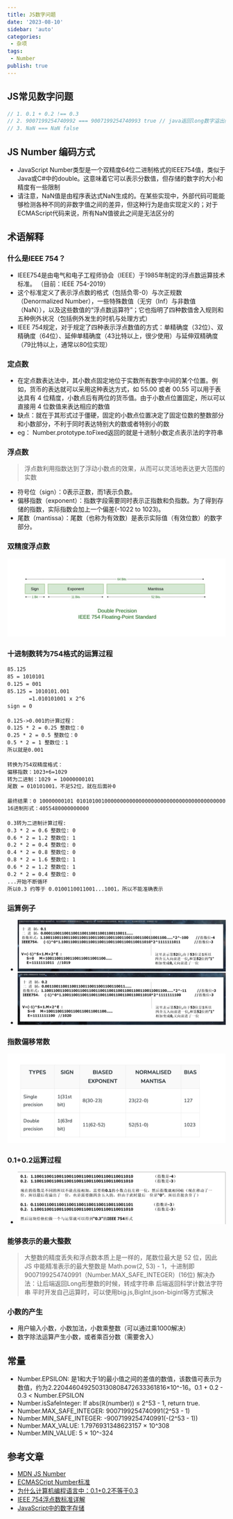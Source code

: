 ```yaml
---
title: JS数字问题
date: '2023-08-10'
sidebar: 'auto'
categories:
 - 杂项
tags:
 - Number
publish: true
---
```


## JS常见数字问题
```js
// 1. 0.1 + 0.2 !== 0.3
// 2. 9007199254740992 === 9007199254740993 true // java返回long数字溢出问题
// 3. NaN === NaN false
```

## JS Number 编码方式
- JavaScript Number类型是一个双精度64位二进制格式的IEEE754值，类似于Java或C#中的double。这意味着它可以表示分数值，但存储的数字的大小和精度有一些限制
- 请注意，NaN值是由程序表达式NaN生成的。在某些实现中，外部代码可能能够检测各种不同的非数字值之间的差异，但这种行为是由实现定义的；对于ECMAScript代码来说，所有NaN值彼此之间是无法区分的

## 术语解释
### 什么是IEEE 754？
- IEEE754是由电气和电子工程师协会（IEEE）于1985年制定的浮点数运算技术标准。 （目前：IEEE 754-2019） 
- 这个标准定义了表示浮点数的格式（包括负零-0）与次正规数（Denormalized Number），一些特殊数值（无穷（Inf）与非数值（NaN）），以及这些数值的“浮点数运算符”；它也指明了四种数值舍入规则和五种例外状况（包括例外发生的时机与处理方式）
- IEEE 754规定，对于规定了四种表示浮点数值的方式：单精确度（32位）、双精确度（64位）、延伸单精确度（43比特以上，很少使用）与延伸双精确度（79比特以上，通常以80位实现） 

### 定点数
- 在定点数表达法中，其小数点固定地位于实数所有数字中间的某个位置。例如，货币的表达就可以采用这种表达方式，如 55.00 或者 00.55 可以用于表达具有 4 位精度，小数点后有两位的货币值。由于小数点位置固定，所以可以直接用 4 位数值来表达相应的数值
- 缺点：就在于其形式过于僵硬，固定的小数点位置决定了固定位数的整数部分和小数部分，不利于同时表达特别大的数或者特别小的数
- eg： Number.prototype.toFixed返回的就是十进制小数定点表示法的字符串

### 浮点数
> 浮点数利用指数达到了浮动小数点的效果，从而可以灵活地表达更大范围的实数
- 符号位（sign）：0表示正数，而1表示负数。
- 偏移指数（exponent）：指数字段需要同时表示正指数和负指数。为了得到存储的指数，实际指数会加上一个偏差(-1022 to 1023)。
- 尾数（mantissa）：尾数（也称为有效数）是表示实际值（有效位数）的数字部分。

### 双精度浮点数
![双精度](IEEE-number_files/2.jpg)

### 十进制数转为754格式的运算过程
```txt
85.125
85 = 1010101
0.125 = 001
85.125 = 1010101.001
       =1.010101001 x 2^6 
sign = 0 

0.125->0.001的计算过程：
0.125 * 2 = 0.25 整数位：0
0.25 * 2 = 0.5 整数位：0
0.5 * 2 = 1 整数位：1
所以就是0.001

转换为754双精度格式：
偏移指数：1023+6=1029
转为二进制：1029 = 10000000101
尾数 = 010101001，不足52位，就在后面补0

最终结果：0 10000000101 0101010010000000000000000000000000000000000000000000
16进制形式：4055480000000000 

0.3转为二进制计算过程:
0.3 * 2 = 0.6 整数位: 0
0.6 * 2 = 1.2 整数位: 1
0.2 * 2 = 0.4 整数位: 0
0.4 * 2 = 0.8 整数位: 0
0.8 * 2 = 1.6 整数位: 1
0.6 * 2 = 1.2 整数位: 1
0.2 * 2 = 0.4 整数位: 0
...开始不断循环
所以0.3 约等于 0.0100110011001...1001，所以不能准确表示
```

### 运算例子
- ![0.1](IEEE-number_files/1.jpg)
- ![0.2](IEEE-number_files/5.jpg)

### 指数偏移常数
![偏移](IEEE-number_files/3.jpg)

### 0.1+0.2运算过程
- ![运算过程](IEEE-number_files/4.jpg)

### 能够表示的最大整数
> 大整数的精度丢失和浮点数本质上是一样的，尾数位最大是 52 位，因此 JS 中能精准表示的最大整数是 Math.pow(2, 53) - 1，十进制即 9007199254740991（Number.MAX_SAFE_INTEGER）(16位)
> 解决办法：让后端返回Long形整数的时候，转成字符串
> 后端返回科学计数法字符串
> 平时开发自己运算时，可以使用big.js,BigInt,json-bigint等方式解决

### 小数的产生
- 用户输入小数，小数加法，小数乘整数（可以通过乘1000解决）
- 数字除法运算产生小数，或者乘百分数（需要舍入）

## 常量
- Number.EPSILON: 是1和大于1的最小值之间的差值的数值，该数值可表示为数值，约为2.2204460492503130808472633361816×10^-16。0.1 + 0.2 - 0.3 < Number.EPSILON
- Number.isSafeInteger: If abs(ℝ(number)) ≤ 2^53 - 1, return true.
- Number.MAX_SAFE_INTEGER: 9007199254740991(2^53 - 1)
- Number.MIN_SAFE_INTEGER: -9007199254740991(-(2^53 - 1))
- Number.MAX_VALUE: 1.7976931348623157 × 10^308
- Number.MIN_VALUE: 5 × 10^-324

## 参考文章
- [MDN JS Number](https://developer.mozilla.org/en-US/docs/Web/JavaScript/Reference/Global_Objects/Number)
- [ECMASCript Number标准](https://tc39.es/ecma262/#sec-number-objects)
- [为什么计算机编程语言中：0.1+0.2不等于0.3](https://www.cnblogs.com/hai-long/p/12552148.html)
- [IEEE 754浮点数标准详解](http://c.biancheng.net/view/314.html)
- [JavaScript中的数字存储](https://fengmumu1.github.io/2018/06/30/js-number/)